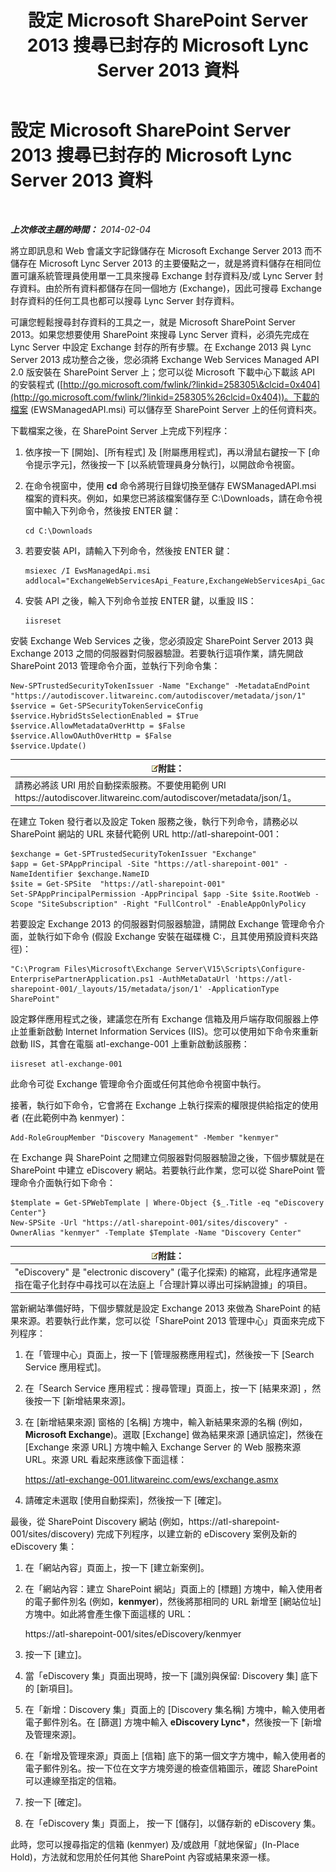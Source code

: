 ﻿---
title: 設定 Microsoft SharePoint Server 2013 搜尋已封存的 Microsoft Lync Server 2013 資料
TOCTitle: 設定 Microsoft SharePoint Server 2013 搜尋已封存的 Microsoft Lync Server 2013 資料
ms:assetid: 17f49365-8778-4962-a41b-f96faf6902f1
ms:mtpsurl: https://technet.microsoft.com/zh-tw/library/JJ687978(v=OCS.15)
ms:contentKeyID: 49889957
ms.date: 08/10/2015
mtps_version: v=OCS.15
ms.translationtype: HT
---

# 設定 Microsoft SharePoint Server 2013 搜尋已封存的 Microsoft Lync Server 2013 資料

 

_**上次修改主題的時間：** 2014-02-04_

將立即訊息和 Web 會議文字記錄儲存在 Microsoft Exchange Server 2013 而不儲存在 Microsoft Lync Server 2013 的主要優點之一，就是將資料儲存在相同位置可讓系統管理員使用單一工具來搜尋 Exchange 封存資料及/或 Lync Server 封存資料。由於所有資料都儲存在同一個地方 (Exchange)，因此可搜尋 Exchange 封存資料的任何工具也都可以搜尋 Lync Server 封存資料。

可讓您輕鬆搜尋封存資料的工具之一，就是 Microsoft SharePoint Server 2013。如果您想要使用 SharePoint 來搜尋 Lync Server 資料，必須先完成在 Lync Server 中設定 Exchange 封存的所有步驟。在 Exchange 2013 與 Lync Server 2013 成功整合之後，您必須將 Exchange Web Services Managed API 2.0 版安裝在 SharePoint Server 上；您可以從 Microsoft 下載中心下載該 API 的安裝程式 ([http://go.microsoft.com/fwlink/?linkid=258305\&clcid=0x404](http://go.microsoft.com/fwlink/?linkid=258305%26clcid=0x404))。下載的檔案 (EWSManagedAPI.msi) 可以儲存至 SharePoint Server 上的任何資料夾。

下載檔案之後，在 SharePoint Server 上完成下列程序：

1.  依序按一下 \[開始\]、\[所有程式\] 及 \[附屬應用程式\]，再以滑鼠右鍵按一下 \[命令提示字元\]，然後按一下 \[以系統管理員身分執行\]，以開啟命令視窗。

2.  在命令視窗中，使用 **cd** 命令將現行目錄切換至儲存 EWSManagedAPI.msi 檔案的資料夾。例如，如果您已將該檔案儲存至 C:\\Downloads，請在命令視窗中輸入下列命令，然後按 ENTER 鍵：
    
        cd C:\Downloads

3.  若要安裝 API，請輸入下列命令，然後按 ENTER 鍵：
    
        msiexec /I EwsManagedApi.msi addlocal="ExchangeWebServicesApi_Feature,ExchangeWebServicesApi_Gac"

4.  安裝 API 之後，輸入下列命令並按 ENTER 鍵，以重設 IIS：
    
        iisreset

安裝 Exchange Web Services 之後，您必須設定 SharePoint Server 2013 與 Exchange 2013 之間的伺服器對伺服器驗證。若要執行這項作業，請先開啟 SharePoint 2013 管理命令介面，並執行下列命令集：

    New-SPTrustedSecurityTokenIssuer -Name "Exchange" -MetadataEndPoint "https://autodiscover.litwareinc.com/autodiscover/metadata/json/1"
    $service = Get-SPSecurityTokenServiceConfig
    $service.HybridStsSelectionEnabled = $True
    $service.AllowMetadataOverHttp = $False
    $service.AllowOAuthOverHttp = $False
    $service.Update()

<table>
<thead>
<tr class="header">
<th><img src="images/Gg398811.note(OCS.15).gif" title="note" alt="note" />附註：</th>
</tr>
</thead>
<tbody>
<tr class="odd">
<td>請務必將該 URI 用於自動探索服務。不要使用範例 URI https://autodiscover.litwareinc.com/autodiscover/metadata/json/1。</td>
</tr>
</tbody>
</table>


在建立 Token 發行者以及設定 Token 服務之後，執行下列命令，請務必以 SharePoint 網站的 URL 來替代範例 URL http://atl-sharepoint-001：

    $exchange = Get-SPTrustedSecurityTokenIssuer "Exchange"
    $app = Get-SPAppPrincipal -Site "https://atl-sharepoint-001" -NameIdentifier $exchange.NameID
    $site = Get-SPSite  "https://atl-sharepoint-001"
    Set-SPAppPrincipalPermission -AppPrincipal $app -Site $site.RootWeb -Scope "SiteSubscription" -Right "FullControl" -EnableAppOnlyPolicy

若要設定 Exchange 2013 的伺服器對伺服器驗證，請開啟 Exchange 管理命令介面，並執行如下命令 (假設 Exchange 安裝在磁碟機 C:，且其使用預設資料夾路徑)：

    "C:\Program Files\Microsoft\Exchange Server\V15\Scripts\Configure-EnterprisePartnerApplication.ps1 -AuthMetaDataUrl 'https://atl-sharepoint-001/_layouts/15/metadata/json/1' -ApplicationType SharePoint"

設定夥伴應用程式之後，建議您在所有 Exchange 信箱及用戶端存取伺服器上停止並重新啟動 Internet Information Services (IIS)。您可以使用如下命令來重新啟動 IIS，其會在電腦 atl-exchange-001 上重新啟動該服務：

    iisreset atl-exchange-001

此命令可從 Exchange 管理命令介面或任何其他命令視窗中執行。

接著，執行如下命令，它會將在 Exchange 上執行探索的權限提供給指定的使用者 (在此範例中為 kenmyer)：

    Add-RoleGroupMember "Discovery Management" -Member "kenmyer"

在 Exchange 與 SharePoint 之間建立伺服器對伺服器驗證之後，下個步驟就是在 SharePoint 中建立 eDiscovery 網站。若要執行此作業，您可以從 SharePoint 管理命令介面執行如下命令：

    $template = Get-SPWebTemplate | Where-Object {$_.Title -eq "eDiscovery Center"}
    New-SPSite -Url "https://atl-sharepoint-001/sites/discovery" -OwnerAlias "kenmyer" -Template $Template -Name "Discovery Center"

<table>
<thead>
<tr class="header">
<th><img src="images/Gg398811.note(OCS.15).gif" title="note" alt="note" />附註：</th>
</tr>
</thead>
<tbody>
<tr class="odd">
<td>&quot;eDiscovery&quot; 是 &quot;electronic discovery&quot; (電子化探索) 的縮寫，此程序通常是指在電子化封存中尋找可以在法庭上「合理計算以導出可採納證據」的項目。</td>
</tr>
</tbody>
</table>


當新網站準備好時，下個步驟就是設定 Exchange 2013 來做為 SharePoint 的結果來源。若要執行此作業，您可以從「SharePoint 2013 管理中心」頁面來完成下列程序：

1.  在「管理中心」頁面上，按一下 \[管理服務應用程式\]，然後按一下 \[Search Service 應用程式\]。

2.  在「Search Service 應用程式：搜尋管理」頁面上，按一下 \[結果來源\] ，然後按一下 \[新增結果來源\]。

3.  在 \[新增結果來源\] 窗格的 \[名稱\] 方塊中，輸入新結果來源的名稱 (例如，**Microsoft Exchange**)。選取 \[Exchange\] 做為結果來源 \[通訊協定\]，然後在 \[Exchange 來源 URL\] 方塊中輸入 Exchange Server 的 Web 服務來源 URL。來源 URL 看起來應該像下面這樣：
    
    https://atl-exchange-001.litwareinc.com/ews/exchange.asmx

4.  請確定未選取 \[使用自動探索\]，然後按一下 \[確定\]。

最後，從 SharePoint Discovery 網站 (例如，https://atl-sharepoint-001/sites/discovery) 完成下列程序，以建立新的 eDiscovery 案例及新的 eDiscovery 集：

1.  在「網站內容」頁面上，按一下 \[建立新案例\]。

2.  在「網站內容：建立 SharePoint 網站」頁面上的 \[標題\] 方塊中，輸入使用者的電子郵件別名 (例如，**kenmyer**)，然後將那相同的 URL 新增至 \[網站位址\] 方塊中。如此將會產生像下面這樣的 URL：
    
    https://atl-sharepoint-001/sites/eDiscovery/kenmyer

3.  按一下 \[建立\]。

4.  當「eDiscovery 集」頁面出現時，按一下 \[識別與保留: Discovery 集\] 底下的 \[新項目\]。

5.  在「新增：Discovery 集」頁面上的 \[Discovery 集名稱\] 方塊中，輸入使用者電子郵件別名。在 \[篩選\] 方塊中輸入 **eDiscovery Lync\***，然後按一下 \[新增及管理來源\]。

6.  在「新增及管理來源」頁面上 \[信箱\] 底下的第一個文字方塊中，輸入使用者的電子郵件別名。按一下位在文字方塊旁邊的檢查信箱圖示，確認 SharePoint 可以連線至指定的信箱。

7.  按一下 \[確定\]。

8.  在「eDiscovery 集」頁面上， 按一下 \[儲存\]，以儲存新的 eDiscovery 集。

此時，您可以搜尋指定的信箱 (kenmyer) 及/或啟用「就地保留」(In-Place Hold)，方法就和您用於任何其他 SharePoint 內容或結果來源一樣。

